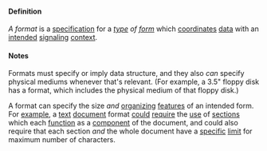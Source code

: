 #### Definition

*A format* is a [specification](https://github.com/gcassel/Modular-Organization-Terminology/blob/master/terms/specification.md) for a *[type](https://github.com/gcassel/Modular-Organization-Terminology/blob/master/terms/type.md) of [form](https://github.com/gcassel/Modular-Organization-Terminology/blob/master/terms/form.md)* which [coordinates](https://github.com/gcassel/Modular-Organization-Terminology/blob/master/terms/coordinate.md) [data](https://github.com/gcassel/Modular-Organization-Terminology/blob/master/terms/data.md) with an [intended](https://github.com/gcassel/Modular-Organization-Terminology/blob/master/terms/intend.md) [signaling](https://github.com/gcassel/Modular-Organization-Terminology/blob/master/terms/signal.md) [context](https://github.com/gcassel/Modular-Organization-Terminology/blob/master/terms/context.md).

#### Notes

Formats must specify or imply data structure, and they also *can* specify physical mediums whenever that's relevant.  (For example, a 3.5" floppy disk has a format, which includes the physical medium of that floppy disk.)

A format can specify the size *and* [organizing](https://github.com/gcassel/Modular-Organization-Terminology/blob/master/terms/organize.md) [features](https://github.com/gcassel/Modular-Organization-Terminology/blob/master/terms/feature.md) of an intended form.  For [example](https://github.com/gcassel/Modular-Organization-Terminology/blob/master/terms/example.md), a [text](https://github.com/gcassel/Modular-Organizing-Terminology/edit/master/terms/text.md) [document](https://github.com/gcassel/Modular-Organizing-Terminology/edit/master/terms/document.md) format [could](https://github.com/gcassel/Modular-Organizing-Terminology/edit/master/terms/could.md) [require](https://github.com/gcassel/Modular-Organizing-Terminology/edit/master/terms/require.md) the [use](https://github.com/gcassel/Modular-Organizing-Terminology/edit/master/terms/use.md) of [sections](https://github.com/gcassel/Modular-Organizing-Terminology/edit/master/terms/section.md) which each [function](https://github.com/gcassel/Modular-Organizing-Terminology/edit/master/terms/function.md) as a [component](https://github.com/gcassel/Modular-Organizing-Terminology/edit/master/terms/component.md) of the document, and could also require that each section *and* the whole document have a [specific](https://github.com/gcassel/Modular-Organizing-Terminology/edit/master/terms/specific.md) [limit](https://github.com/gcassel/Modular-Organizing-Terminology/edit/master/terms/limit.md) for maximum number of characters.

